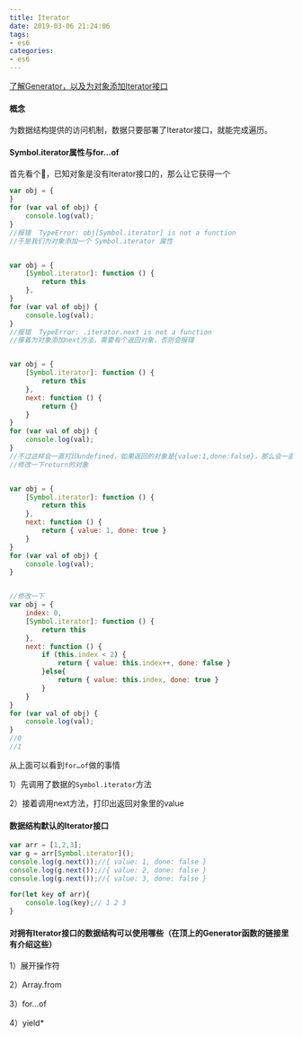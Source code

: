```yaml
---
title: Iterator
date: 2019-03-06 21:24:06
tags: 
- es6
categories: 
- es6
---
```


[了解Generator，以及为对象添加Iterator接口](https://qinhanwen.github.io/2019/03/05/Generator/#more)



#### 概念

为数据结构提供的访问机制，数据只要部署了Iterator接口，就能完成遍历。



#### Symbol.iterator属性与for…of

首先看个🌰，已知对象是没有Iterator接口的，那么让它获得一个

```javascript
var obj = {
}
for (var val of obj) {
    console.log(val);
}
//报错  TypeError: obj[Symbol.iterator] is not a function
//于是我们为对象添加一个 Symbol.iterator 属性


var obj = {
    [Symbol.iterator]: function () {
        return this
    },
}
for (var val of obj) {
    console.log(val);
}
//报错  TypeError: .iterator.next is not a function
//接着为对象添加next方法，需要有个返回对象，否则会报错


var obj = {
    [Symbol.iterator]: function () {
        return this
    },
    next: function () {
        return {}
    }
}
for (var val of obj) {
    console.log(val);
}
//不过这样会一直打印undefined，如果返回的对象是{value:1,done:false}，那么会一直打印1
//修改一下return的对象


var obj = {
    [Symbol.iterator]: function () {
        return this
    },
    next: function () {
        return { value: 1, done: true }
    }
}
for (var val of obj) {
    console.log(val);
}


//修改一下
var obj = {
    index: 0,
    [Symbol.iterator]: function () {
        return this
    },
    next: function () {
        if (this.index < 2) {
            return { value: this.index++, done: false }
        }else{
            return { value: this.index, done: true }
        }
    }
}
for (var val of obj) {
    console.log(val);
}
//0
//1
```



从上面可以看到`for…of`做的事情

1）先调用了数据的`Symbol.iterator`方法

2）接着调用next方法，打印出返回对象里的value





#### 数据结构默认的Iterator接口

```javascript
var arr = [1,2,3];
var g = arr[Symbol.iterator]();
console.log(g.next());//{ value: 1, done: false }
console.log(g.next());//{ value: 2, done: false }
console.log(g.next());//{ value: 3, done: false }

for(let key of arr){
    console.log(key);// 1 2 3
}
```





#### 对拥有Iterator接口的数据结构可以使用哪些（在顶上的Generator函数的链接里有介绍这些）

1）展开操作符

2）Array.from

3）for…of

4）yield*




















